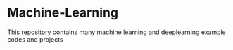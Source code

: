 # Machine-Learning

This repository contains many machine learning and deeplearning example codes and projects


